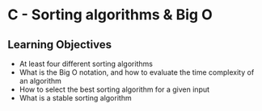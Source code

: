 # C - Sorting algorithms & Big O

## Learning Objectives

* At least four different sorting algorithms
* What is the Big O notation, and how to evaluate the time complexity of an algorithm
* How to select the best sorting algorithm for a given input
* What is a stable sorting algorithm
